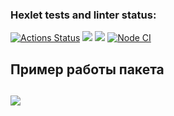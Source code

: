 ### Hexlet tests and linter status:
[![Actions Status](https://github.com/animch/frontend-project-46/workflows/hexlet-check/badge.svg)](https://github.com/animch/frontend-project-46/actions) <a href="https://codeclimate.com/github/animch/frontend-project-46/maintainability"><img src="https://api.codeclimate.com/v1/badges/3b88a8c8d90e95e54c73/maintainability" /></a> <a href="https://codeclimate.com/github/animch/frontend-project-46/test_coverage"><img src="https://api.codeclimate.com/v1/badges/3b88a8c8d90e95e54c73/test_coverage" /></a> [![Node CI](https://github.com/animch/frontend-project-46/actions/workflows/nodejs.yml/badge.svg)](https://github.com/animch/frontend-project-46/actions/workflows/nodejs.yml)

<h2>Пример работы пакета<h2>
<a href="https://asciinema.org/a/4vDAe8rOl0Dx8ausGIoq5IlXg" target="_blank"><img src="https://asciinema.org/a/4vDAe8rOl0Dx8ausGIoq5IlXg.svg" /></a>